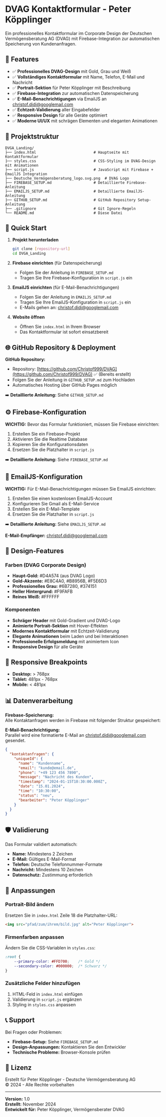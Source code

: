 # DVAG Kontaktformular - Peter Köpplinger

Ein professionelles Kontaktformular im Corporate Design der Deutschen Vermögensberatung AG (DVAG) mit Firebase-Integration zur automatischen Speicherung von Kundenanfragen.

## 🎯 Features

- ✅ **Professionelles DVAG-Design** mit Gold, Grau und Weiß
- ✅ **Vollständiges Kontaktformular** mit Name, Telefon, E-Mail und Nachricht
- ✅ **Portrait-Sektion** für Peter Köpplinger mit Beschreibung
- ✅ **Firebase-Integration** zur automatischen Datenspeicherung
- ✅ **E-Mail-Benachrichtigungen** via EmailJS an christof.didi@googlemail.com
- ✅ **Echtzeit-Validierung** aller Eingabefelder
- ✅ **Responsive Design** für alle Geräte optimiert
- ✅ **Moderne UI/UX** mit schrägen Elementen und eleganten Animationen

## 📁 Projektstruktur

```
DVGA_Landing/
├── index.html                          # Hauptseite mit Kontaktformular
├── styles.css                          # CSS-Styling im DVAG-Design mit Animationen
├── script.js                           # JavaScript mit Firebase + EmailJS Integration
├── Deutsche_Vermögensberatung_logo.svg.png  # DVAG Logo
├── FIREBASE_SETUP.md                   # Detaillierte Firebase-Anleitung
├── EMAILJS_SETUP.md                    # Detaillierte EmailJS-Anleitung
├── GITHUB_SETUP.md                     # GitHub Repository Setup-Anleitung
├── .gitignore                          # Git Ignore-Regeln
└── README.md                           # Diese Datei
```

## 🚀 Quick Start

1. **Projekt herunterladen**
   ```bash
   git clone [repository-url]
   cd DVGA_Landing
   ```

2. **Firebase einrichten** (für Datenspeicherung)
   - Folgen Sie der Anleitung in `FIREBASE_SETUP.md`
   - Tragen Sie Ihre Firebase-Konfiguration in `script.js` ein

3. **EmailJS einrichten** (für E-Mail-Benachrichtigungen)
   - Folgen Sie der Anleitung in `EMAILJS_SETUP.md`
   - Tragen Sie Ihre EmailJS-Konfiguration in `script.js` ein
   - E-Mails gehen an: christof.didi@googlemail.com

4. **Website öffnen**
   - Öffnen Sie `index.html` in Ihrem Browser
   - Das Kontaktformular ist sofort einsatzbereit

## 🌐 GitHub Repository & Deployment

**GitHub Repository:**
- Repository: [https://github.com/Christof999/DVAG](https://github.com/Christof999/DVAG) ✅ (Bereits erstellt)
- Folgen Sie der Anleitung in `GITHUB_SETUP.md` zum Hochladen
- Automatisches Hosting über GitHub Pages möglich

➡️ **Detaillierte Anleitung:** Siehe `GITHUB_SETUP.md`

## ⚙️ Firebase-Konfiguration

**WICHTIG:** Bevor das Formular funktioniert, müssen Sie Firebase einrichten:

1. Erstellen Sie ein Firebase-Projekt
2. Aktivieren Sie die Realtime Database
3. Kopieren Sie die Konfigurationsdaten
4. Ersetzen Sie die Platzhalter in `script.js`

➡️ **Detaillierte Anleitung:** Siehe `FIREBASE_SETUP.md`

## 📧 EmailJS-Konfiguration

**WICHTIG:** Für E-Mail-Benachrichtigungen müssen Sie EmailJS einrichten:

1. Erstellen Sie einen kostenlosen EmailJS-Account
2. Konfigurieren Sie Gmail als E-Mail-Service
3. Erstellen Sie ein E-Mail-Template
4. Ersetzen Sie die Platzhalter in `script.js`

➡️ **Detaillierte Anleitung:** Siehe `EMAILJS_SETUP.md`

**E-Mail-Empfänger:** christof.didi@googlemail.com

## 🎨 Design-Features

### Farben (DVAG Corporate Design)
- **Haupt-Gold:** #D4A574 (aus DVAG Logo)
- **Gold-Akzente:** #E8C4A0, #B8956B, #F5E6D3
- **Professionelles Grau:** #6B7280, #374151
- **Heller Hintergrund:** #F9FAFB
- **Reines Weiß:** #FFFFFF

### Komponenten
- **Schräger Header** mit Gold-Gradient und DVAG-Logo
- **Animierte Portrait-Sektion** mit Hover-Effekten
- **Modernes Kontaktformular** mit Echtzeit-Validierung
- **Elegante Animationen** beim Laden und bei Interaktionen
- **Professionelle Erfolgsmeldung** mit animiertem Icon
- **Responsive Design** für alle Geräte

## 📱 Responsive Breakpoints

- **Desktop:** > 768px
- **Tablet:** 481px - 768px  
- **Mobile:** < 481px

## 📊 Datenverarbeitung

**Firebase-Speicherung:**  
Alle Kontaktanfragen werden in Firebase mit folgender Struktur gespeichert:

**E-Mail-Benachrichtigung:**  
Parallel wird eine formatierte E-Mail an christof.didi@googlemail.com gesendet.

```json
{
  "kontaktanfragen": {
    "uniqueId": {
      "name": "Kundenname",
      "email": "kunde@email.de",
      "phone": "+49 123 456 7890",
      "message": "Nachricht des Kunden",
      "timestamp": "2024-01-15T10:30:00.000Z",
      "date": "15.01.2024",
      "time": "10:30:00",
      "status": "neu",
      "bearbeiter": "Peter Köpplinger"
    }
  }
}
```

## 🛡️ Validierung

Das Formular validiert automatisch:
- **Name:** Mindestens 2 Zeichen
- **E-Mail:** Gültiges E-Mail-Format
- **Telefon:** Deutsche Telefonnummer-Formate
- **Nachricht:** Mindestens 10 Zeichen
- **Datenschutz:** Zustimmung erforderlich

## 🔧 Anpassungen

### Portrait-Bild ändern
Ersetzen Sie in `index.html` Zeile 18 die Platzhalter-URL:
```html
<img src="pfad/zum/ihrem/bild.jpg" alt="Peter Köpplinger">
```

### Firmenfarben anpassen
Ändern Sie die CSS-Variablen in `styles.css`:
```css
:root {
    --primary-color: #FFD700;    /* Gold */
    --secondary-color: #000000;  /* Schwarz */
}
```

### Zusätzliche Felder hinzufügen
1. HTML-Feld in `index.html` einfügen
2. Validierung in `script.js` ergänzen
3. Styling in `styles.css` anpassen

## 📞 Support

Bei Fragen oder Problemen:
- **Firebase-Setup:** Siehe `FIREBASE_SETUP.md`
- **Design-Anpassungen:** Kontaktieren Sie den Entwickler
- **Technische Probleme:** Browser-Konsole prüfen

## 📄 Lizenz

Erstellt für Peter Köpplinger - Deutsche Vermögensberatung AG  
© 2024 - Alle Rechte vorbehalten

---

**Version:** 1.0  
**Erstellt:** November 2024  
**Entwickelt für:** Peter Köpplinger, Vermögensberater DVAG
